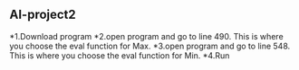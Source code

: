## AI-project2
*1.Download program
*2.open program and go to line 490. This is where you choose the eval function for Max.
*3.open program and go to line 548. This is where you choose the eval function for Min.
*4.Run
